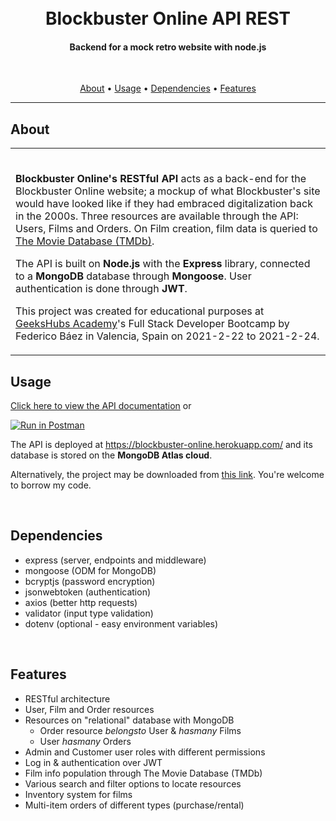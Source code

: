 <h1 align="center">
  <br>Blockbuster Online API REST
</h1>

<h4 align="center">Backend for a mock retro website with node.js</h4>

<br>
<p align="center">
  <a href="#about">About</a> •
  <a href="#usage">Usage</a> •
  <a href="#dependencies">Dependencies</a> •
  <a href="#features">Features</a>
</p>

---

## About

<table>
<tr>
<td>
<br>

**Blockbuster Online's RESTful API** acts as a back-end for the Blockbuster Online website; a mockup of what Blockbuster's site would have looked like if they had embraced digitalization back in the 2000s. Three resources are available through the API: Users, Films and Orders. On Film creation, film data is queried to [The Movie Database (TMDb)](https://developers.themoviedb.org/3).

The API is built on <b>Node.js</b> with the <b>Express</b> library, connected to a <b>MongoDB</b> database through <b>Mongoose</b>. User authentication is done through <b>JWT</b>.

This project was created for educational purposes at <a href="https://geekshubsacademy.com/">GeeksHubs Academy</a>'s Full Stack Developer Bootcamp by Federico Báez in Valencia, Spain on 2021-2-22 to 2021-2-24.


</td>
</tr>
</table>

## Usage

[Click here to view the API documentation](https://documenter.getpostman.com/view/14551874/TWDamvEW) or

[![Run in Postman](https://run.pstmn.io/button.svg)](https://app.getpostman.com/run-collection/7f9353d74295a14e43d7)

The API is deployed at https://blockbuster-online.herokuapp.com/ and its database is stored on the <b>MongoDB Atlas cloud</b>.

Alternatively, the project may be downloaded from <a href="https://github.com/fbgoode/blockbuster-online-b/archive/main.zip">this link</a>. You're welcome to borrow my code.

<br>

## Dependencies

* express (server, endpoints and middleware)
* mongoose (ODM for MongoDB)
* bcryptjs (password encryption)
* jsonwebtoken (authentication)
* axios (better http requests)
* validator (input type validation)
* dotenv (optional - easy environment variables)

<br>

## Features

* RESTful architecture
* User, Film and Order resources
* Resources on "relational" database with MongoDB
    * Order resource _belongsto_ User & _hasmany_ Films
    * User _hasmany_ Orders
* Admin and Customer user roles with different permissions
* Log in & authentication over JWT
* Film info population through The Movie Database (TMDb)
* Various search and filter options to locate resources
* Inventory system for films
* Multi-item orders of different types (purchase/rental)

<br>
